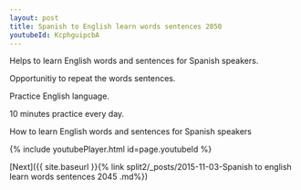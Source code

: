 ```yaml
---
layout: post
title: Spanish to English learn words sentences 2050 
youtubeId: KcphguipcbA
---
```

 
 
Helps to learn English words and sentences for Spanish speakers.

Opportunitiy to repeat the words sentences. 

Practice English language. 
 
10 minutes practice every day. 
 
How to learn English words and sentences for Spanish speakers 
 
{% include youtubePlayer.html id=page.youtubeId %}
 
 
[Next]({{ site.baseurl }}{% link  split2/_posts/2015-11-03-Spanish to english learn words sentences 2045 .md%})
 
